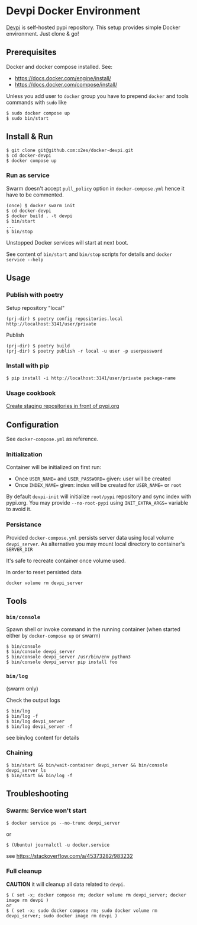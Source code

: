Devpi Docker Environment
========================

[Devpi](https://devpi.net/docs/devpi/devpi/stable/%2Bd/index.html) is self-hosted pypi repository.
This setup provides simple Docker environment.
Just clone & go!


## Prerequisites

Docker and docker compose installed.
See:
 * https://docs.docker.com/engine/install/
 * https://docs.docker.com/compose/install/

Unless you add user to `docker` group you have to prepend `docker` and tools commands with `sudo` like

```console
$ sudo docker compose up
$ sudo bin/start
```

## Install & Run

```console
$ git clone git@github.com:x2es/docker-devpi.git
$ cd docker-devpi
$ docker compose up
```

### Run as service

Swarm doesn't accept `pull_policy` option in `docker-compose.yml` hence it have to be commented.

```console
(once) $ docker swarm init
$ cd docker-devpi
$ docker build . -t devpi
$ bin/start
...
$ bin/stop
```

Unstopped Docker services will start at next boot.

See content of `bin/start` and `bin/stop` scripts for details and `docker service --help`

## Usage

### Publish with poetry

Setup repository "local"

```console
(prj-dir) $ poetry config repositories.local http://localhost:3141/user/private
```

Publish

```console
(prj-dir) $ poetry build
(prj-dir) $ poetry publish -r local -u user -p userpassword
```

### Install with pip

```console
$ pip install -i http://localhost:3141/user/private package-name
```

### Usage cookbook

[Create staging repositories in front of pypi.org](https://stefan.sofa-rockers.org/2017/11/09/getting-started-with-devpi/#package-indexes)


## Configuration

See `docker-compose.yml` as reference.


### Initialization

Container will be initialized on first run:
 * Once `USER_NAME=` and `USER_PASSWORD=` given: user will be created
 * Once `INDEX_NAME=` given: index will be created for `USER_NAME=` or `root`

By default `devpi-init` will initialize `root/pypi` repository and sync index with pypi.org.
You may provide `--no-root-pypi` using `INIT_EXTRA_ARGS=` variable to avoid it.


### Persistance

Provided `docker-compose.yml` persists server data using local volume `devpi_server`.
As alternative you may mount local directory to container's `SERVER_DIR`

It's safe to recreate container once volume used.

In order to reset persisted data

```console
docker volume rm devpi_server
```

## Tools

### `bin/console`

Spawn shell or invoke command in the running container (when started either by `docker-compose up` or swarm)

```console
$ bin/console
$ bin/console devpi_server
$ bin/console devpi_server /usr/bin/env python3
$ bin/console devpi_server pip install foo
```


### `bin/log`

(swarm only)

Check the output logs

```console
$ bin/log
$ bin/log -f
$ bin/log devpi_server
$ bin/log devpi_server -f
```

see bin/log content for details


### Chaining

```console
$ bin/start && bin/wait-container devpi_server && bin/console devpi_server ls
$ bin/start && bin/log -f
```


## Troubleshooting

### Swarm: Service won't start

```console
$ docker service ps --no-trunc devpi_server
```

or

```console
$ (Ubuntu) journalctl -u docker.service
```

see https://stackoverflow.com/a/45373282/983232


### Full cleanup

**CAUTION** it will cleanup all data related to `devpi`.

```console
$ ( set -x; docker compose rm; docker volume rm devpi_server; docker image rm devpi )
or
$ ( set -x; sudo docker compose rm; sudo docker volume rm devpi_server; sudo docker image rm devpi )
```
